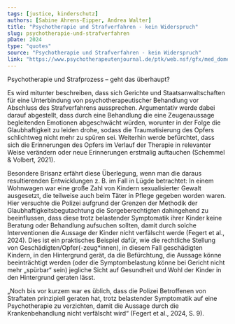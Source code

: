 ```yaml
---
tags: [justice, kinderschutz]
authors: [Sabine Ahrens-Eipper, Andrea Walter]
title: "Psychotherapie und Strafverfahren - kein Widerspruch"
slug: psychotherapie-und-strafverfahren
pDate: 2024
type: "quotes"
source: "Psychotherapie und Strafverfahren - kein Widerspruch"
link: "https://www.psychotherapeutenjournal.de/ptk/web.nsf/gfx/med_dome-d96cwc_3064a/$file/PTJ_2024-3_Artikel%20Ahrens-Eipper%20&%20Walter.pdf"
---
```


Psychotherapie und Strafprozess – geht das überhaupt?

Es wird mitunter beschreiben, dass sich Gerichte und Staatsanwaltschaften für eine Unterbindung von psychotherapeutischer Behandlung vor Abschluss des Strafverfahrens aussprechen. Argumentativ werde dabei darauf abgestellt, dass durch eine Behandlung die eine Zeugenaussage begleitenden Emotionen abgeschwächt würden, worunter in der Folge die Glaubhaftigkeit zu leiden drohe, sodass die Traumatisierung des Opfers schlichtweg nicht mehr zu spüren sei. Weiterhin werde befürchtet, dass sich die Erinnerungen des Opfers im Verlauf der Therapie in relevanter Weise verändern oder neue Erinnerungen erstmalig auftauchen (Schemmel & Volbert, 2021).

Besondere Brisanz erfährt diese Überlegung, wenn man die daraus resultierenden Entwicklungen z. B. im Fall in Lügde betrachtet: In einem Wohnwagen war eine große Zahl von Kindern sexualisierter Gewalt ausgesetzt, die teilweise auch beim Täter in Pflege gegeben worden waren. Hier versuchte die Polizei aufgrund der Grenzen der Methodik der Glaubhaftigkeitsbegutachtung die Sorgeberechtigten dahingehend zu beeinflussen, dass diese trotz belastender Symptomatik ihrer Kinder keine Beratung oder Behandlung aufsuchen sollten, damit durch solche Interventionen die Aussage der Kinder nicht verfälscht werde (Fegert et al., 2024). Dies ist ein praktisches Beispiel dafür, wie die rechtliche Stellung von Geschädigten/Opfer(-zeug*innen), in diesem Fall geschädigten Kindern, in den Hintergrund gerät, da die Befürchtung, die Aussage könne beeinträchtigt werden (oder die Symptombelastung könne bei Gericht nicht mehr „spürbar“ sein) jegliche Sicht auf Gesundheit und Wohl der Kinder in den Hintergrund geraten lässt.

„Noch bis vor kurzem war es üblich, dass die Polizei Betroffenen von Straftaten prinzipiell geraten hat, trotz belastender Symptomatik auf eine Psychotherapie zu verzichten, damit die Aussage durch die Krankenbehandlung nicht verfälscht wird“ (Fegert et al., 2024, S. 9).